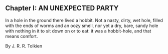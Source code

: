 ## Chapter I: AN UNEXPECTED PARTY

In a hole in the ground there lived a hobbit. Not a nasty, dirty, wet hole, 
filled with the ends of worms and an oozy smell, nor yet a dry, bare, sandy 
hole with nothing in it to sit down on or to eat: it was a hobbit-hole, and 
that means comfort.

By J. R. R. Tolkien